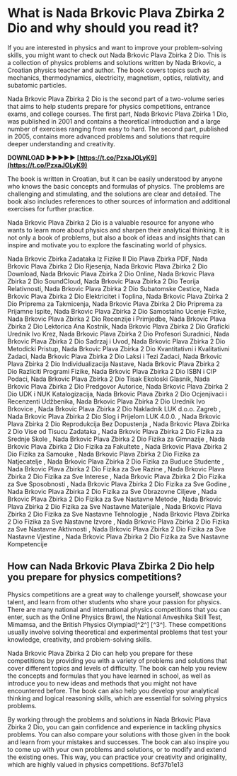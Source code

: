 # What is Nada Brkovic Plava Zbirka 2 Dio and why should you read it?
  
If you are interested in physics and want to improve your problem-solving skills, you might want to check out Nada Brkovic Plava Zbirka 2 Dio. This is a collection of physics problems and solutions written by Nada Brkovic, a Croatian physics teacher and author. The book covers topics such as mechanics, thermodynamics, electricity, magnetism, optics, relativity, and subatomic particles.
  
Nada Brkovic Plava Zbirka 2 Dio is the second part of a two-volume series that aims to help students prepare for physics competitions, entrance exams, and college courses. The first part, Nada Brkovic Plava Zbirka 1 Dio, was published in 2001 and contains a theoretical introduction and a large number of exercises ranging from easy to hard. The second part, published in 2005, contains more advanced problems and solutions that require deeper understanding and creativity.
 
**DOWNLOAD ►►►►► [https://t.co/PzxaJOLyK9](https://t.co/PzxaJOLyK9)**


  
The book is written in Croatian, but it can be easily understood by anyone who knows the basic concepts and formulas of physics. The problems are challenging and stimulating, and the solutions are clear and detailed. The book also includes references to other sources of information and additional exercises for further practice.
  
Nada Brkovic Plava Zbirka 2 Dio is a valuable resource for anyone who wants to learn more about physics and sharpen their analytical thinking. It is not only a book of problems, but also a book of ideas and insights that can inspire and motivate you to explore the fascinating world of physics.
 
Nada Brkovic Zbirka Zadataka Iz Fizike II Dio Plava Zbirka PDF,  Nada Brkovic Plava Zbirka 2 Dio Rjesenja,  Nada Brkovic Plava Zbirka 2 Dio Download,  Nada Brkovic Plava Zbirka 2 Dio Online,  Nada Brkovic Plava Zbirka 2 Dio SoundCloud,  Nada Brkovic Plava Zbirka 2 Dio Teorija Relativnosti,  Nada Brkovic Plava Zbirka 2 Dio Subatomske Cestice,  Nada Brkovic Plava Zbirka 2 Dio Elektricitet i Toplina,  Nada Brkovic Plava Zbirka 2 Dio Priprema za Takmicenja,  Nada Brkovic Plava Zbirka 2 Dio Priprema za Prijamne Ispite,  Nada Brkovic Plava Zbirka 2 Dio Samostalno Ucenje Fizike,  Nada Brkovic Plava Zbirka 2 Dio Recenzije i Primjedbe,  Nada Brkovic Plava Zbirka 2 Dio Lektorica Ana Kostnik,  Nada Brkovic Plava Zbirka 2 Dio Graficki Urednik Ivo Krez,  Nada Brkovic Plava Zbirka 2 Dio Profesori Suradnici,  Nada Brkovic Plava Zbirka 2 Dio Sadrzaj i Uvod,  Nada Brkovic Plava Zbirka 2 Dio Metodicki Pristup,  Nada Brkovic Plava Zbirka 2 Dio Kvantitativni i Kvalitativni Zadaci,  Nada Brkovic Plava Zbirka 2 Dio Laksi i Tezi Zadaci,  Nada Brkovic Plava Zbirka 2 Dio Individualizacija Nastave,  Nada Brkovic Plava Zbirka 2 Dio Razliciti Programi Fizike,  Nada Brkovic Plava Zbirka 2 Dio ISBN i CIP Podaci,  Nada Brkovic Plava Zbirka 2 Dio Tisak Ekoloski Glasnik,  Nada Brkovic Plava Zbirka 2 Dio Predgovor Autorice,  Nada Brkovic Plava Zbirka 2 Dio UDK i NUK Katalogizacija,  Nada Brkovic Plava Zbirka 2 Dio Ocjenjivaci i Recenzenti Udžbenika,  Nada Brkovic Plava Zbirka 2 Dio Urednik Ivo Brkovice ,  Nada Brkovic Plava Zbirka 2 Dio Nakladnik LUK d.o.o. Zagreb ,  Nada Brkovic Plava Zbirka 2 Dio Slog i Prijelom LUK 4.0.0. ,  Nada Brkovic Plava Zbirka 2 Dio Reprodukcija Bez Dopustenja ,  Nada Brkovic Plava Zbirka 2 Dio Vise od Tisucu Zadataka ,  Nada Brkovic Plava Zbirka 2 Dio Fizika za Srednje Skole ,  Nada Brkovic Plava Zbirka 2 Dio Fizika za Gimnazije ,  Nada Brkovic Plava Zbirka 2 Dio Fizika za Fakultete ,  Nada Brkovic Plava Zbirka 2 Dio Fizika za Samouke ,  Nada Brkovic Plava Zbirka 2 Dio Fizika za Natjecatelje ,  Nada Brkovic Plava Zbirka 2 Dio Fizika za Buduce Studente ,  Nada Brkovic Plava Zbirka 2 Dio Fizika za Sve Razine ,  Nada Brkovic Plava Zbirka 2 Dio Fizika za Sve Interese ,  Nada Brkovic Plava Zbirka 2 Dio Fizika za Sve Sposobnosti ,  Nada Brkovic Plava Zbirka 2 Dio Fizika za Sve Godine ,  Nada Brkovic Plava Zbirka 2 Dio Fizika za Sve Obrazovne Ciljeve ,  Nada Brkovic Plava Zbirka 2 Dio Fizika za Sve Nastavne Metode ,  Nada Brkovic Plava Zbirka 2 Dio Fizika za Sve Nastavne Materijale ,  Nada Brkovic Plava Zbirka 2 Dio Fizika za Sve Nastavne Tehnologije ,  Nada Brkovic Plava Zbirka 2 Dio Fizika za Sve Nastavne Izvore ,  Nada Brkovic Plava Zbirka 2 Dio Fizika za Sve Nastavne Aktivnosti ,  Nada Brkovic Plava Zbirka 2 Dio Fizika za Sve Nastavne Vjestine ,  Nada Brkovic Plava Zbirka 2 Dio Fizika za Sve Nastavne Kompetencije
  
## How can Nada Brkovic Plava Zbirka 2 Dio help you prepare for physics competitions?
  
Physics competitions are a great way to challenge yourself, showcase your talent, and learn from other students who share your passion for physics. There are many national and international physics competitions that you can enter, such as the Online Physics Brawl, the National Anveshika Skill Test, Mimamsa, and the British Physics Olympiad[^2^] [^3^]. These competitions usually involve solving theoretical and experimental problems that test your knowledge, creativity, and problem-solving skills.
  
Nada Brkovic Plava Zbirka 2 Dio can help you prepare for these competitions by providing you with a variety of problems and solutions that cover different topics and levels of difficulty. The book can help you review the concepts and formulas that you have learned in school, as well as introduce you to new ideas and methods that you might not have encountered before. The book can also help you develop your analytical thinking and logical reasoning skills, which are essential for solving physics problems.
  
By working through the problems and solutions in Nada Brkovic Plava Zbirka 2 Dio, you can gain confidence and experience in tackling physics problems. You can also compare your solutions with those given in the book and learn from your mistakes and successes. The book can also inspire you to come up with your own problems and solutions, or to modify and extend the existing ones. This way, you can practice your creativity and originality, which are highly valued in physics competitions.
 8cf37b1e13
 
